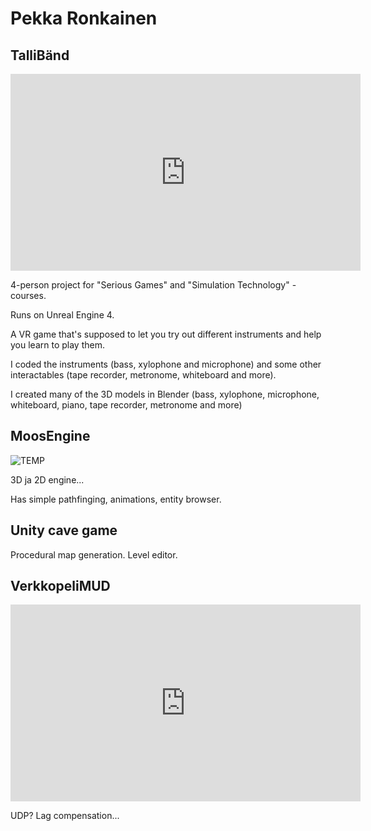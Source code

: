 # Pekka Ronkainen

## TalliBänd

<html>
<body>  
<iframe width="560" height="315" src="https://www.youtube.com/embed/nUWSJ9b5IQo" frameborder="0" allow="accelerometer; autoplay; encrypted-media; gyroscope; picture-in-picture" allowfullscreen></iframe>
</body>
</html>

4-person project for "Serious Games" and "Simulation Technology" -courses.

Runs on Unreal Engine 4.

A VR game that's supposed to let you try out different instruments and help you learn to play them.

I coded the instruments (bass, xylophone and microphone) and some other interactables (tape recorder, metronome, whiteboard and more).

I created many of the 3D models in Blender (bass, xylophone, microphone, whiteboard, piano, tape recorder, metronome and more)


## MoosEngine

![TEMP](https://upload.wikimedia.org/wikipedia/commons/2/2c/Rotating_earth_%28large%29.gif)

3D ja 2D engine...

Has simple pathfinging, animations, entity browser.

## Unity cave game

Procedural map generation.
Level editor.

## VerkkopeliMUD

<html>
<body>
<iframe width="560" height="315" src="https://www.youtube.com/embed/uCGWIYSrQ-8" frameborder="0" allow="accelerometer; autoplay; encrypted-media; gyroscope; picture-in-picture" allowfullscreen></iframe>
</body>
</html>

UDP? Lag compensation...
